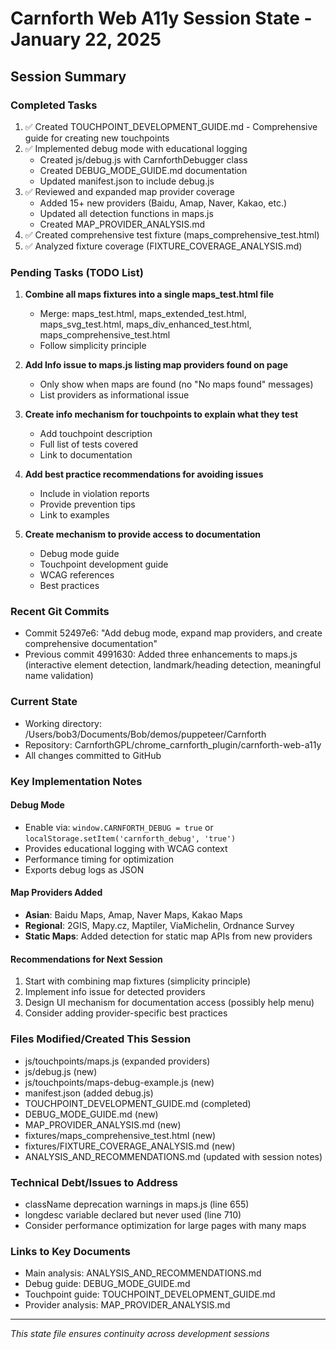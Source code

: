 # Carnforth Web A11y Session State - January 22, 2025

## Session Summary

### Completed Tasks
1. ✅ Created TOUCHPOINT_DEVELOPMENT_GUIDE.md - Comprehensive guide for creating new touchpoints
2. ✅ Implemented debug mode with educational logging
   - Created js/debug.js with CarnforthDebugger class
   - Created DEBUG_MODE_GUIDE.md documentation
   - Updated manifest.json to include debug.js
3. ✅ Reviewed and expanded map provider coverage
   - Added 15+ new providers (Baidu, Amap, Naver, Kakao, etc.)
   - Updated all detection functions in maps.js
   - Created MAP_PROVIDER_ANALYSIS.md
4. ✅ Created comprehensive test fixture (maps_comprehensive_test.html)
5. ✅ Analyzed fixture coverage (FIXTURE_COVERAGE_ANALYSIS.md)

### Pending Tasks (TODO List)
1. **Combine all maps fixtures into a single maps_test.html file**
   - Merge: maps_test.html, maps_extended_test.html, maps_svg_test.html, maps_div_enhanced_test.html, maps_comprehensive_test.html
   - Follow simplicity principle

2. **Add Info issue to maps.js listing map providers found on page**
   - Only show when maps are found (no "No maps found" messages)
   - List providers as informational issue

3. **Create info mechanism for touchpoints to explain what they test**
   - Add touchpoint description
   - Full list of tests covered
   - Link to documentation

4. **Add best practice recommendations for avoiding issues**
   - Include in violation reports
   - Provide prevention tips
   - Link to examples

5. **Create mechanism to provide access to documentation**
   - Debug mode guide
   - Touchpoint development guide
   - WCAG references
   - Best practices

### Recent Git Commits
- Commit 52497e6: "Add debug mode, expand map providers, and create comprehensive documentation"
- Previous commit 4991630: Added three enhancements to maps.js (interactive element detection, landmark/heading detection, meaningful name validation)

### Current State
- Working directory: /Users/bob3/Documents/Bob/demos/puppeteer/Carnforth
- Repository: CarnforthGPL/chrome_carnforth_plugin/carnforth-web-a11y
- All changes committed to GitHub

### Key Implementation Notes

#### Debug Mode
- Enable via: `window.CARNFORTH_DEBUG = true` or `localStorage.setItem('carnforth_debug', 'true')`
- Provides educational logging with WCAG context
- Performance timing for optimization
- Exports debug logs as JSON

#### Map Providers Added
- **Asian**: Baidu Maps, Amap, Naver Maps, Kakao Maps
- **Regional**: 2GIS, Mapy.cz, Maptiler, ViaMichelin, Ordnance Survey
- **Static Maps**: Added detection for static map APIs from new providers

#### Recommendations for Next Session
1. Start with combining map fixtures (simplicity principle)
2. Implement info issue for detected providers
3. Design UI mechanism for documentation access (possibly help menu)
4. Consider adding provider-specific best practices

### Files Modified/Created This Session
- js/touchpoints/maps.js (expanded providers)
- js/debug.js (new)
- js/touchpoints/maps-debug-example.js (new)
- manifest.json (added debug.js)
- TOUCHPOINT_DEVELOPMENT_GUIDE.md (completed)
- DEBUG_MODE_GUIDE.md (new)
- MAP_PROVIDER_ANALYSIS.md (new)
- fixtures/maps_comprehensive_test.html (new)
- fixtures/FIXTURE_COVERAGE_ANALYSIS.md (new)
- ANALYSIS_AND_RECOMMENDATIONS.md (updated with session notes)

### Technical Debt/Issues to Address
- className deprecation warnings in maps.js (line 655)
- longdesc variable declared but never used (line 710)
- Consider performance optimization for large pages with many maps

### Links to Key Documents
- Main analysis: ANALYSIS_AND_RECOMMENDATIONS.md
- Debug guide: DEBUG_MODE_GUIDE.md
- Touchpoint guide: TOUCHPOINT_DEVELOPMENT_GUIDE.md
- Provider analysis: MAP_PROVIDER_ANALYSIS.md

---
*This state file ensures continuity across development sessions*